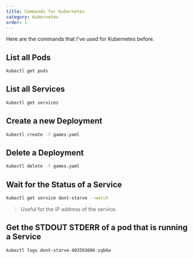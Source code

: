 ```yaml
---
title: Commands for Kubernetes
category: Kubernetes
order: 1
---
```


Here are the commands that I've used for Kubernetes before.

## List all Pods

``` bash
kubectl get pods
```

## List all Services

``` bash
kubectl get services
```

## Create a new Deployment

``` bash
kubectl create -f games.yaml
```

## Delete a Deployment

``` bash
kubectl delete -f games.yaml
```

## Wait for the Status of a Service

``` bash
kubectl get service dont-starve --watch
```

> Useful for the IP address of the service.

## Get the STDOUT STDERR of a pod that is running a Service

``` bash
kubectl logs dont-starve-403593606-zqb6w
```